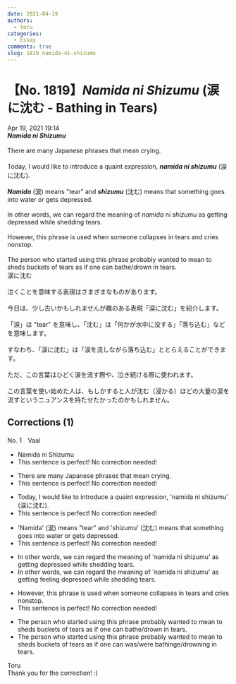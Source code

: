 ```yaml
---
date: 2021-04-19
authors:
  - toru
categories:
  - Essay
comments: true
slug: 1819_namida-ni-shizumu
---
```


# 【No. 1819】<strong><em>Namida ni Shizumu</strong></em> (涙に沈む - Bathing in Tears)
<div class="date">Apr 19, 2021 19:14</div>
<div id="post"><div id="body_show_ori">
<strong><em>Namida ni Shizumu</strong></em><br/><br/>There are many Japanese phrases that mean crying.<br/><br/>Today, I would like to introduce a quaint expression, <strong><em>namida ni shizumu</em></strong> (涙に沈む).<br/><br/><strong><em>Namida</em></strong> (涙) means "tear" and <strong><em>shizumu</em></strong> (沈む) means that something goes into water or gets depressed.<br/><br/>In other words, we can regard the meaning of <em>namida ni shizumu</em> as getting depressed while shedding tears.<br/><br/>However, this phrase is used when someone collapses in tears and cries nonstop.<br/><br/>The person who started using this phrase probably wanted to mean to sheds buckets of tears as if one can bathe/drown in tears.
</div></div>

<!-- more -->

<div id="post_ja"><div id="body_show_mo">
涙に沈む<br/><br/>泣くことを意味する表現はさまざまなものがあります。<br/><br/>今日は、少し古いかもしれませんが趣のある表現「涙に沈む」を紹介します。<br/><br/>「涙」は "tear" を意味し、「沈む」は「何かが水中に没する」「落ち込む」などを意味します。<br/><br/>すなわち、「涙に沈む」は「涙を流しながら落ち込む」ととらえることができます。<br/><br/>ただ、この言葉はひどく涙を流す際や、泣き続ける際に使われます。<br/><br/>この言葉を使い始めた人は、もしかすると人が沈む（浸かる）ほどの大量の涙を流すというニュアンスを持たせたかったのかもしれません。
</div></div>

## Corrections (1)
<div id="block"><div class="first_name"> No. 1　<span class="just_name">Vaal</span></div><div id="block2">
<ul class="correction_field">
<li class="incorrect">Namida ni Shizumu</li>
<li class="corrected perfect">This sentence is perfect! No correction needed!</li>
</ul>
<ul class="correction_field">
<li class="incorrect">There are many Japanese phrases that mean crying.</li>
<li class="corrected perfect">This sentence is perfect! No correction needed!</li>
</ul>
<ul class="correction_field">
<li class="incorrect">Today, I would like to introduce a quaint expression, 'namida ni shizumu' (涙に沈む).</li>
<li class="corrected perfect">This sentence is perfect! No correction needed!</li>
</ul>
<ul class="correction_field">
<li class="incorrect">'Namida' (涙) means "tear" and 'shizumu' (沈む) means that something goes into water or gets depressed.</li>
<li class="corrected perfect">This sentence is perfect! No correction needed!</li>
</ul>
<ul class="correction_field">
<li class="incorrect">In other words, we can regard the meaning of 'namida ni shizumu' as getting depressed while shedding tears.</li>
<li class="corrected correct">
In other words, we can regard the meaning of 'namida ni shizumu' as <span class="f_blue">getting</span> <span class="f_red">feeling </span>depressed while shedding tears.
</li>
</ul>
<ul class="correction_field">
<li class="incorrect">However, this phrase is used when someone collapses in tears and cries nonstop.</li>
<li class="corrected perfect">This sentence is perfect! No correction needed!</li>
</ul>
<ul class="correction_field">
<li class="incorrect">The person who started using this phrase probably wanted to mean to sheds buckets of tears as if one can bathe/drown in tears.</li>
<li class="corrected correct">
The person who started using this phrase probably wanted to mean to shed<span class="sline"><span class="f_gray">s</span></span> buckets of tears as if one <span class="f_gray"><span class="sline">can</span></span> <span class="f_red">was/were </span>bath<span class="f_red">ing</span><span class="sline"><span class="f_gray">e</span></span>/drown<span class="f_red">ing</span> in tears.
</li>
</ul>
</div><div class="name"><span class="just_name">Toru</span><br>
Thank you for the correction! :)
</div>
</div>
